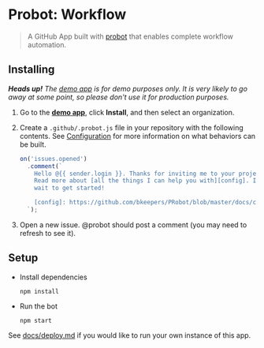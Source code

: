 # Probot: Workflow

> A GitHub App built with [probot](https://github.com/probot/probot) that enables complete workflow automation.

## Installing

_**Heads up!** The [demo app](hhttps://github.com/apps/probot-demo) is for demo purposes only.
It is very likely to go away at some point, so please don't use it for production purposes._

1. Go to the **[demo app](https://github.com/apps/probot-demo)**, click **Install**, and then select an organization.
2. Create a `.github/.probot.js` file in your repository with the following contents.
   See [Configuration](docs/configuration.md) for more information on what behaviors can be built.
   ```javascript
   on('issues.opened')
     .comment(`
       Hello @{{ sender.login }}. Thanks for inviting me to your project.
       Read more about [all the things I can help you with][config]. I can't
       wait to get started!

       [config]: https://github.com/bkeepers/PRobot/blob/master/docs/configuration.md
     `);
   ```

3. Open a new issue. @probot should post a comment (you may need to refresh to see it).

## Setup

* Install dependencies
  ```
  npm install
  ```
  
* Run the bot
  ```
  npm start
  ```

See [docs/deploy.md](docs/deploy.md) if you would like to run your own instance of this app.
